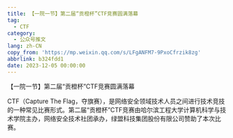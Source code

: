 ```yaml
---
title: 【一院一节】第二届“贡橙杯”CTF竞赛圆满落幕
tag:
  - CTF
category:
  - 公众号推文
lang: zh-CN
copy_from: 'https://mp.weixin.qq.com/s/LFgANFM7-9PxoCfrzik8zg'
abbrlink: b324fdd1
date: 2023-12-05 00:00:00
---
```


【一院一节】第二届“贡橙杯”CTF竞赛圆满落幕

<!--more-->

CTF（Capture The Flag，夺旗赛），是网络安全领域技术人员之间进行技术竞技的一种常见比赛形式。第二届“贡橙杯”CTF竞赛由哈尔滨工程大学计算机科学与技术学院主办，网络安全技术社团承办，绿盟科技集团股份有限公司赞助了本次比赛。